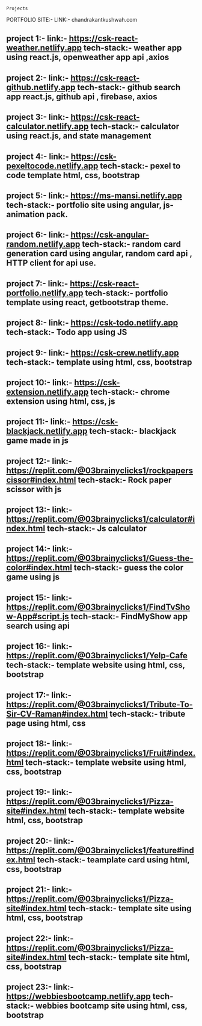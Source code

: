                                                                                   Projects

PORTFOLIO SITE:-
LINK:- chandrakantkushwah.com

project 1:-
link:- https://csk-react-weather.netlify.app
tech-stack:- weather app using react.js, openweather app api ,axios
---
project 2:-
link:- https://csk-react-github.netlify.app
tech-stack:- github search app react.js, github api , firebase, axios
---
project 3:-
link:- https://csk-react-calculator.netlify.app
tech-stack:- calculator using react.js, and state management
---
project 4:-
link:- https://csk-pexeltocode.netlify.app
tech-stack:- pexel to code template html, css, bootstrap
---
project 5:-
link:- https://ms-mansi.netlify.app
tech-stack:- portfolio site using angular, js-animation pack.
---
project 6:-
link:- https://csk-angular-random.netlify.app
tech-stack:- random card generation card using angular, random card api , HTTP client for api use.
---
project 7:-
link:- https://csk-react-portfolio.netlify.app
tech-stack:- portfolio template using react, getbootstrap theme.
---
project 8:-
link:- https://csk-todo.netlify.app
tech-stack:- Todo app using JS
---
project 9:-
link:- https://csk-crew.netlify.app
tech-stack:- template using html, css, bootstrap
---
project 10:-
link:- https://csk-extension.netlify.app
tech-stack:- chrome extension using html, css, js
---
project 11:-
link:- https://csk-blackjack.netlify.app
tech-stack:- blackjack game made in js
---
project 12:-
link:- https://replit.com/@03brainyclicks1/rockpaperscissor#index.html
tech-stack:- Rock paper scissor with js
---
project 13:-
link:- https://replit.com/@03brainyclicks1/calculator#index.html
tech-stack:- Js calculator
---
project 14:-
link:- https://replit.com/@03brainyclicks1/Guess-the-color#index.html
tech-stack:- guess the color game using js
---
project 15:-
link:- https://replit.com/@03brainyclicks1/FindTvShow-App#script.js
tech-stack:- FindMyShow app search using api
---
project 16:-
link:- https://replit.com/@03brainyclicks1/Yelp-Cafe
tech-stack:- template website using html, css, bootstrap
---
project 17:-
link:- https://replit.com/@03brainyclicks1/Tribute-To-Sir-CV-Raman#index.html
tech-stack:- tribute page using html, css
---
project 18:-
link:- https://replit.com/@03brainyclicks1/Fruit#index.html
tech-stack:- template website using html, css, bootstrap
---
project 19:-
link:- https://replit.com/@03brainyclicks1/Pizza-site#index.html
tech-stack:- template website html, css, bootstrap
---
project 20:-
link:- https://replit.com/@03brainyclicks1/feature#index.html
tech-stack:- teamplate card using html, css, bootstrap
---
project 21:-
link:- https://replit.com/@03brainyclicks1/Pizza-site#index.html
tech-stack:- template site using html, css, bootstrap
---
project 22:-
link:- https://replit.com/@03brainyclicks1/Pizza-site#index.html
tech-stack:- template site html, css, bootstrap
---
project 23:-
link:- https://webbiesbootcamp.netlify.app
tech-stack:- webbies bootcamp site using html, css, bootstrap
---
